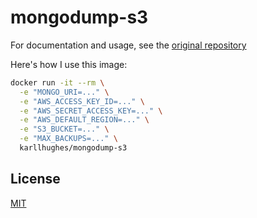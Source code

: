 # mongodump-s3

For documentation and usage, see the [original repository](https://github.com/lgaticaq/mongodump-s3)

Here's how I use this image:

```bash
docker run -it --rm \
  -e "MONGO_URI=..." \
  -e "AWS_ACCESS_KEY_ID=..." \
  -e "AWS_SECRET_ACCESS_KEY=..." \
  -e "AWS_DEFAULT_REGION=..." \
  -e "S3_BUCKET=..." \
  -e "MAX_BACKUPS=..." \
  karllhughes/mongodump-s3
```

## License

[MIT](https://tldrlegal.com/license/mit-license)
